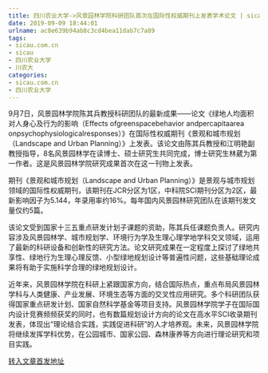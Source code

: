 ```yaml
---
title: 四川农业大学->风景园林学院科研团队首次在国际性权威期刊上发表学术论文 | sicau.com.cn
date: 2019-09-09 18:44:01
urlname: ac8e639b94ab8c3cd4bea11dab7c7a89
tags: 
- sicau.com.cn
- sicau
- 四川农业大学
- 川农大
categories:
- sicau.com.cn
- 四川农业大学
---
```



9月7日，风景园林学院陈其兵教授科研团队的最新成果——论文《绿地人均面积对人身心及行为的影响（Effects ofgreenspacebehavior andpercapitaarea onpsychophysiologicalresponses）》在国际性权威期刊《景观和城市规划（Landscape and Urban Planning）》上发表。该论文由陈其兵教授和江明艳副教授指导，8名风景园林学在读博士、硕士研究生共同完成，博士研究生林葳为第一作者。这是风景园林学院研究成果首次在这一刊物上发表。

期刊《景观和城市规划（Landscape and Urban Planning）》是景观与城市规划领域的国际性权威期刊，该期刊在JCR分区为1区，中科院SCI期刊分区为2区，最新影响因子为5.144，年录用率约16%。每年国内风景园林研究团队在该期刊发文量仅约5篇。

该论文受到国家十三五重点研发计划子课题的资助，陈其兵任课题负责人。研究内容涉及风景园林学、城市规划学、环境行为学及生理心理学地学科交叉领域，运用了最新的科研设备和创新性的研究方法。论文研究成果在一定程度上探讨了绿地共享性、绿地行为生理心理反馈、小型绿地规划设计等普遍性问题，这些基础理论成果将有助于实施科学合理的绿地规划设计。

近年来，风景园林学院在科研上紧跟国家方向，结合国际热点，重点布局风景园林学科与人类健康、产业发展、环境生态等方面的交叉性应用研究。多个科研团队获得国家重点研发计划、国家自然科学基金等项目支持。风景园林学院学子在国际国内设计竞赛频频获奖的同时，也有数篇规划设计方向的论文在高水平SCI收录期刊发表，体现出“理论结合实践，实践促进科研”的人才培养观。未来，风景园林学院将继续发挥学科优势，在公园城市、国家公园、森林康养等方向进行理论研究和项目实践。





[转入文章首发地址](https://news.sicau.edu.cn/info/1078/53200.htm)
